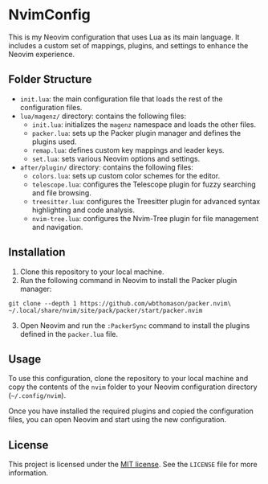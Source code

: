 # NvimConfig

This is my Neovim configuration that uses Lua as its main language. It includes a custom set of mappings, plugins, and settings to enhance the Neovim experience.

## Folder Structure

- `init.lua`: the main configuration file that loads the rest of the configuration files.
- `lua/magenz/` directory: contains the following files:
  - `init.lua`: initializes the `magenz` namespace and loads the other files.
  - `packer.lua`: sets up the Packer plugin manager and defines the plugins used.
  - `remap.lua`: defines custom key mappings and leader keys.
  - `set.lua`: sets various Neovim options and settings.
- `after/plugin/` directory: contains the following files:
  - `colors.lua`: sets up custom color schemes for the editor.
  - `telescope.lua`: configures the Telescope plugin for fuzzy searching and file browsing.
  - `treesitter.lua`: configures the Treesitter plugin for advanced syntax highlighting and code analysis.
  - `nvim-tree.lua`: configures the Nvim-Tree plugin for file management and navigation.

## Installation

1. Clone this repository to your local machine.
2. Run the following command in Neovim to install the Packer plugin manager:
```
git clone --depth 1 https://github.com/wbthomason/packer.nvim\
~/.local/share/nvim/site/pack/packer/start/packer.nvim
```

3. Open Neovim and run the `:PackerSync` command to install the plugins defined in the `packer.lua` file.

## Usage

To use this configuration, clone the repository to your local machine and copy the contents of the `nvim` folder to your Neovim configuration directory (`~/.config/nvim`).

Once you have installed the required plugins and copied the configuration files, you can open Neovim and start using the new configuration.

## License

This project is licensed under the [MIT license](https://opensource.org/licenses/MIT). See the `LICENSE` file for more information.